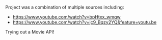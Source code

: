 Project was a combination of multiple sources including:

- https://www.youtube.com/watch?v=bpHtxx_wmqw
- https://www.youtube.com/watch?v=jc9_Bqzy2YQ&feature=youtu.be 

Trying out a Movie API!
